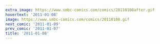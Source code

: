 ```yaml
---
extra_image: https://www.smbc-comics.com/comics/20110108after.gif
hovertext: '2011-01-08'
image: https://www.smbc-comics.com/comics/20110108.gif
next_comic: '2011-01-09'
prev_comic: '2011-01-07'
title: '2011-01-08'
---
```


